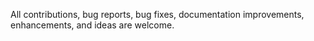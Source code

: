 All contributions, bug reports, bug fixes, documentation improvements, enhancements, and ideas are welcome.
